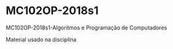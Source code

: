 # MC102OP-2018s1
MC102OP-2018s1-Algoritmos e Programação de Computadores

Material usado na disciplina
